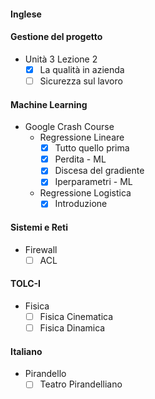 #### Inglese

#### Gestione del progetto
- Unità 3 Lezione 2
	- [x] La qualità in azienda
	- [ ] Sicurezza sul lavoro

#### Machine Learning
- Google Crash Course
	- Regressione Lineare
		- [x] Tutto quello prima
		- [x] Perdita - ML
		- [x] Discesa del gradiente
		- [x] Iperparametri - ML
	
	- Regressione Logistica
		- [x] Introduzione

#### Sistemi e Reti
- Firewall
	- [ ] ACL

#### TOLC-I
- Fisica
	 - [ ] Fisica Cinematica
	 - [ ] Fisica Dinamica

#### Italiano
- Pirandello
	- [ ] Teatro Pirandelliano